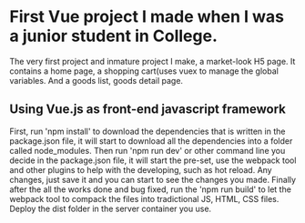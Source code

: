 # First Vue project I made when I was a junior student in College.
  The very first project and inmature project I make, a market-look H5 page. It contains a home page, a shopping cart(uses vuex to manage the global variables. And a goods list, goods detail page.

## Using Vue.js as front-end javascript framework
  First, run 'npm install' to download the dependencies that is written in the package.json file, it will start to download all the dependencies into a folder called node_modules.
  Then run 'npm run dev' or other command line you decide in the package.json file, it will start the pre-set, use the webpack tool and other plugins to help with the developing, such as hot reload. Any changes, just save it and you can start to see the changes you made.
  Finally after the all the works done and bug fixed, run the 'npm run build' to let the webpack tool to compack the files into tradictional JS, HTML, CSS files. Deploy the dist folder in the server container you use.
